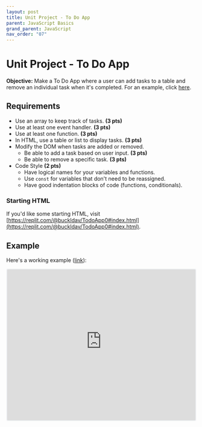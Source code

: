 ```yaml
---
layout: post
title: Unit Project - To Do App
parent: JavaScript Basics
grand_parent: JavaScript
nav_order: "07"
---
```


# Unit Project - To Do App

**Objective:** Make a To Do App where a user can add tasks to a table and remove an individual task when it's completed. For an example, click [here](#example).

## Requirements

- Use an array to keep track of tasks. **(3 pts)**
- Use at least one event handler. **(3 pts)**
- Use at least one function. **(3 pts)**
- In HTML, use a table or list to display tasks. **(3 pts)**
- Modify the DOM when tasks are added or removed.
  - Be able to add a task based on user input. **(3 pts)**
  - Be able to remove a specific task. **(3 pts)**
- Code Style **(2 pts)**
  - Have logical names for your variables and functions.
  - Use `const` for variables that don't need to be reassigned.
  - Have good indentation blocks of code (functions, conditionals).

### Starting HTML

If you'd like some starting HTML, visit [https://replit.com/@buckldav/TodoApp0#index.html](https://replit.com/@buckldav/TodoApp0#index.html).

## Example

Here's a working example ([link](https://todoappminified.buckldav.repl.co/)):

<iframe src="https://todoappminified.buckldav.repl.co/" width="500" height="400" title="To Do App" frameborder="none" style="border: 2px solid #f0f2f5; border-radius: 4px"></iframe>
